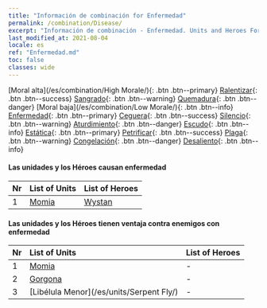 ```yaml
---
title: "Información de combinación for Enfermedad"
permalink: /combination/Disease/
excerpt: "Información de combinación - Enfermedad. Units and Heroes Formation."
last_modified_at: 2021-08-04
locale: es
ref: "Enfermedad.md"
toc: false
classes: wide
---
```


  [Moral alta](/es/combination/High Morale/){: .btn .btn--primary} [Ralentizar](/es/combination/Slow/){: .btn .btn--success} [Sangrado](/es/combination/Bleeding/){: .btn .btn--warning} [Quemadura](/es/combination/Burning/){: .btn .btn--danger} [Moral baja](/es/combination/Low Morale/){: .btn .btn--info} [Enfermedad](/es/combination/Disease/){: .btn .btn--primary} [Ceguera](/es/combination/Blind/){: .btn .btn--success} [Silencio](/es/combination/Silence/){: .btn .btn--warning} [Aturdimiento](/es/combination/Stun/){: .btn .btn--danger} [Escudo](/es/combination/Shield/){: .btn .btn--info} [Estática](/es/combination/Static/){: .btn .btn--primary} [Petrificar](/es/combination/Petrify/){: .btn .btn--success} [Plaga](/es/combination/Plague/){: .btn .btn--warning} [Congelación](/es/combination/Freeze/){: .btn .btn--danger} [Desaliento](/es/combination/Deterrence/){: .btn .btn--info} 


#### Las unidades y los Héroes causan enfermedad

  | Nr |  List of Units  | List of Heroes | 
  |:---|:----------------|:---------------| 
  | 1 | [Momia](/es/units/Mummy/) | [Wystan](/es/heroes/Wystan/) |


#### Las unidades y los Héroes tienen ventaja contra enemigos con enfermedad

  | Nr |  List of Units  | List of Heroes | 
  |:---|:----------------|:---------------| 
  | 1 | [Momia](/es/units/Mummy/) | - |
  | 2 | [Gorgona](/es/units/Gorgon/) | - |
  | 3 | [Libélula Menor](/es/units/Serpent Fly/) | - |
